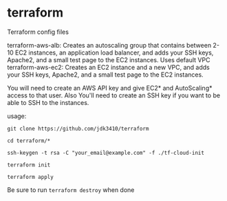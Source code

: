 # terraform
 Terraform config files

terraform-aws-alb: Creates an autoscaling group that contains between 2-10 EC2 instances, an application load balancer, and adds your SSH keys, Apache2, and a small test page to the EC2 instances. Uses default VPC
terraform-aws-ec2: Creates an EC2 instance and a new VPC, and adds your SSH keys, Apache2, and a small test page to the EC2 instances.

You will need to create an AWS API key and give EC2* and AutoScaling* access to that user. Also You'll need to create an SSH key if you want to be able to SSH to the instances.



usage:

`git clone https://github.com/jdk3410/terraform`

`cd terraform/*`

`ssh-keygen -t rsa -C "your_email@example.com" -f ./tf-cloud-init`

`terraform init`

`terraform apply`


Be sure to run `terraform destroy` when done